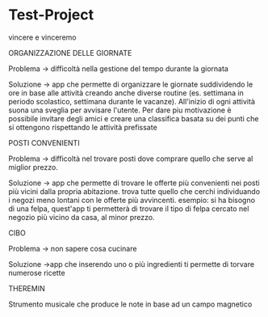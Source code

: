 # Test-Project
vincere e vinceremo

ORGANIZZAZIONE DELLE GIORNATE 

Problema -> difficoltà nella gestione del tempo durante la giornata

Soluzione -> app che permette di organizzare le giornate suddividendo le ore in base alle attività creando anche diverse routine (es. settimana in periodo scolastico, settimana durante le vacanze). All'inizio di ogni attività suona una sveglia per avvisare l'utente. Per dare piu motivazione è possibile invitare degli amici e creare una classifica basata su dei punti che si ottengono rispettando le attività prefissate

POSTI CONVENIENTI

Problema -> difficoltà nel trovare posti dove comprare quello che serve al miglior prezzo.

Soluzione -> app che permette di trovare le offerte più convenienti nei posti più vicini dalla propria abitazione.
             trova tutte quello che cerchi individuando i negozi meno lontani con le offerte più avvincenti.
             esempio: si ha bisogno di una felpa, quest'app ti permetterà di trovare il tipo di felpa cercato nel negozio più vicino da casa, al minor prezzo.


CIBO

Problema -> non sapere cosa cucinare

Soluzione ->app che inserendo uno o più ingredienti ti permette di torvare numerose ricette 

THEREMIN

Strumento musicale che produce le note in base ad un campo magnetico


